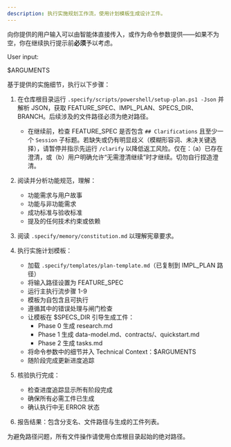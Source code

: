 ```yaml
---
description: 执行实施规划工作流，使用计划模板生成设计工件。
---
```


向你提供的用户输入可以由智能体直接传入，或作为命令参数提供——如果不为空，你在继续执行提示前**必须**予以考虑。

User input:

$ARGUMENTS

基于提供的实施细节，执行以下步骤：

1. 在仓库根目录运行 `.specify/scripts/powershell/setup-plan.ps1 -Json` 并解析 JSON，获取 FEATURE_SPEC、IMPL_PLAN、SPECS_DIR、BRANCH。后续涉及的文件路径必须为绝对路径。
   - 在继续前，检查 FEATURE_SPEC 是否包含 `## Clarifications` 且至少一个 `Session` 子标题。若缺失或仍有明显歧义（模糊形容词、未决关键选择），请暂停并指示先运行 `/clarify` 以降低返工风险。仅在：（a）已存在澄清，或（b）用户明确允许“无需澄清继续”时才继续。切勿自行捏造澄清。
2. 阅读并分析功能规范，理解：
   - 功能需求与用户故事
   - 功能与非功能需求
   - 成功标准与验收标准
   - 提及的任何技术约束或依赖

3. 阅读 `.specify/memory/constitution.md` 以理解宪章要求。

4. 执行实施计划模板：
   - 加载 `.specify/templates/plan-template.md`（已复制到 IMPL_PLAN 路径）
   - 将输入路径设置为 FEATURE_SPEC
   - 运行主执行流步骤 1-9
   - 模板为自包含且可执行
   - 遵循其中的错误处理与闸门检查
   - 让模板在 $SPECS_DIR 引导生成工件：
     * Phase 0 生成 research.md
     * Phase 1 生成 data-model.md、contracts/、quickstart.md
     * Phase 2 生成 tasks.md
   - 将命令参数中的细节并入 Technical Context：$ARGUMENTS
   - 随阶段完成更新进度追踪

5. 核验执行完成：
   - 检查进度追踪显示所有阶段完成
   - 确保所有必需工件已生成
   - 确认执行中无 ERROR 状态

6. 报告结果：包含分支名、文件路径与生成的工件列表。

为避免路径问题，所有文件操作请使用仓库根目录起始的绝对路径。
